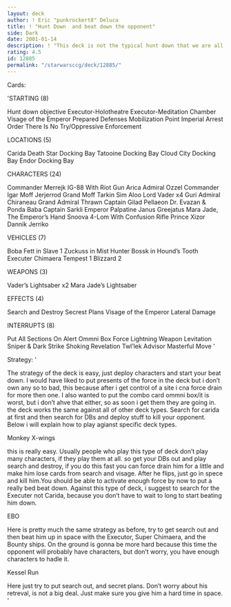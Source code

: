 ```yaml
---
layout: deck
author: ! Eric "punkrockert8" Deluca
title: ! "Hunt Down  and beat down the opponent"
side: Dark
date: 2001-01-14
description: ! "This deck is not the typical hunt down that we are all used to see with the dueling stuff.  After Reflections II came out, I realized that most of the dark side characters kick butt. So this is a Dark Side BEat Down deck."
rating: 4.5
id: 12885
permalink: "/starwarsccg/deck/12885/"
---
```

Cards: 

'STARTING (8)

Hunt down objective
Executor-Holotheatre
Executor-Meditation Chamber
Visage of the Emperor
Prepared Defenses
Mobilization Point
Imperial Arrest Order
There Is No Try/Oppressive Enforcement

LOCATIONS (5)

Carida
Death Star Docking Bay
Tatooine Docking Bay
Cloud City Docking Bay
Endor Docking Bay

CHARACTERS (24)

Commander Merrejk
IG-88 With Riot Gun
Arica
Admiral Ozzel
Commander Igar
Moff Jerjerrod
Grand Moff Tarkin
Sim Aloo
Lord Vader x4
Guri
Admiral Chiraneau
Grand Admiral Thrawn
Captain Gilad Pellaeon
Dr. Evazan & Ponda Baba
Captain Sarkli
Emperor Palpatine
Janus Greejatus
Mara Jade, The Emperor’s Hand
Snoova
4-Lom With Confusion Rifle
Prince Xizor
Dannik Jerriko

VEHICLES (7)

Boba Fett in Slave 1
Zuckuss in Mist Hunter
Bossk in Hound’s Tooth
Executer
Chimaera
Tempest 1
Blizzard 2

WEAPONS (3)

Vader’s Lightsaber x2
Mara Jade’s Lightsaber

EFFECTS (4)

Search and Destroy
Secrest Plans
Visage of the Emperor
Lateral Damage

INTERRUPTS (8)

Put All Sections On Alert
Ommni Box
Force Lightning
Weapon Levitation
Sniper & Dark Strike
Shoking Revelation
Twl’lek Advisor
Masterful Move
'

Strategy: '

The strategy of the deck is easy, just deploy characters and start your beat down.  I would have liked to put presents of the force in the deck but i don’t own any so to bad, this because after i get control of a site i cna force drain for more then one. I also wanted to put the combo card ommni box/it is worst, but i don’t ahve that either, so as soon i get them they are going in.
the deck works the same against all of other deck types.  Search for carida at first and then search for DBs and deploy stuff to kill your opponent. Below i will explain how to play agianst specific deck types.

Monkey X-wings

this is really easy.  Usually people who play this type of deck don’t play many characters, if they play them at all. so get your DBs out and play search and destroy, if you do this fast you can force drain him for a little and make him lose cards from search and visage. After he flips, just go in spece and kill him.You should be able to activate enough force by now to put a really bed beat down. Against this type of deck, i suggest to search for the Executer not Carida, because you don’t have to wait to long to start beating him down.

EBO

Here is pretty much the same strategy as before, try to get search out and then beat him up in space with the Executor, Super Chimaera, and the Bounty ships.  On the ground is gonna be more hard because this time the opponent will probably have characters, but don’t worry, you have enough characters to hadle it.

Kessel Run

Here just try to put search out, and secret plans.  Don’t worry about his retreval, is not a big deal. Just make sure you give him a hard time in space. '
